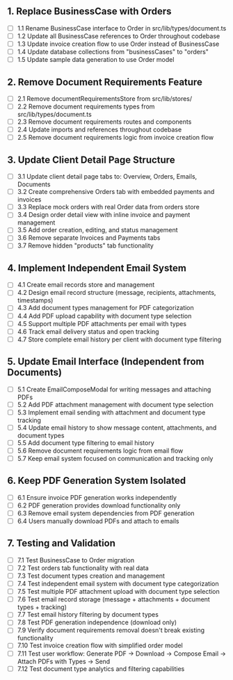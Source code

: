 ## 1. Replace BusinessCase with Orders

- [ ] 1.1 Rename BusinessCase interface to Order in src/lib/types/document.ts
- [ ] 1.2 Update all BusinessCase references to Order throughout codebase
- [ ] 1.3 Update invoice creation flow to use Order instead of BusinessCase
- [ ] 1.4 Update database collections from "businessCases" to "orders"
- [ ] 1.5 Update sample data generation to use Order model

## 2. Remove Document Requirements Feature

- [ ] 2.1 Remove documentRequirementsStore from src/lib/stores/
- [ ] 2.2 Remove document requirements types from src/lib/types/document.ts
- [ ] 2.3 Remove document requirements routes and components
- [ ] 2.4 Update imports and references throughout codebase
- [ ] 2.5 Remove document requirements logic from invoice creation flow

## 3. Update Client Detail Page Structure

- [ ] 3.1 Update client detail page tabs to: Overview, Orders, Emails, Documents
- [ ] 3.2 Create comprehensive Orders tab with embedded payments and invoices
- [ ] 3.3 Replace mock orders with real Order data from orders store
- [ ] 3.4 Design order detail view with inline invoice and payment management
- [ ] 3.5 Add order creation, editing, and status management
- [ ] 3.6 Remove separate Invoices and Payments tabs
- [ ] 3.7 Remove hidden "products" tab functionality

## 4. Implement Independent Email System

- [ ] 4.1 Create email records store and management
- [ ] 4.2 Design email record structure (message, recipients, attachments, timestamps)
- [ ] 4.3 Add document types management for PDF categorization
- [ ] 4.4 Add PDF upload capability with document type selection
- [ ] 4.5 Support multiple PDF attachments per email with types
- [ ] 4.6 Track email delivery status and open tracking
- [ ] 4.7 Store complete email history per client with document type filtering

## 5. Update Email Interface (Independent from Documents)

- [ ] 5.1 Create EmailComposeModal for writing messages and attaching PDFs
- [ ] 5.2 Add PDF attachment management with document type selection
- [ ] 5.3 Implement email sending with attachment and document type tracking
- [ ] 5.4 Update email history to show message content, attachments, and document types
- [ ] 5.5 Add document type filtering to email history
- [ ] 5.6 Remove document requirements logic from email flow
- [ ] 5.7 Keep email system focused on communication and tracking only

## 6. Keep PDF Generation System Isolated

- [ ] 6.1 Ensure invoice PDF generation works independently
- [ ] 6.2 PDF generation provides download functionality only
- [ ] 6.3 Remove email system dependencies from PDF generation
- [ ] 6.4 Users manually download PDFs and attach to emails

## 7. Testing and Validation

- [ ] 7.1 Test BusinessCase to Order migration
- [ ] 7.2 Test orders tab functionality with real data
- [ ] 7.3 Test document types creation and management
- [ ] 7.4 Test independent email system with document type categorization
- [ ] 7.5 Test multiple PDF attachment upload with document type selection
- [ ] 7.6 Test email record storage (message + attachments + document types + tracking)
- [ ] 7.7 Test email history filtering by document types
- [ ] 7.8 Test PDF generation independence (download only)
- [ ] 7.9 Verify document requirements removal doesn't break existing functionality
- [ ] 7.10 Test invoice creation flow with simplified order model
- [ ] 7.11 Test user workflow: Generate PDF → Download → Compose Email → Attach PDFs with Types → Send
- [ ] 7.12 Test document type analytics and filtering capabilities
